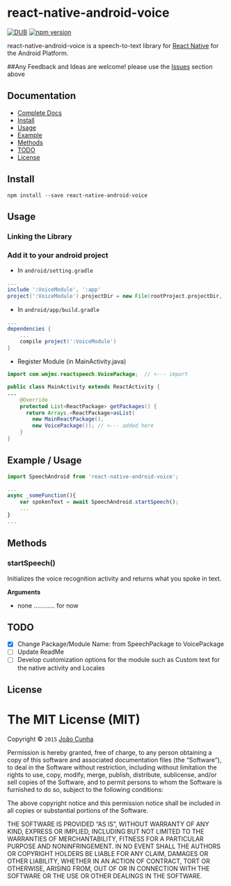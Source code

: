 # react-native-android-voice

[![DUB](https://img.shields.io/dub/l/vibe-d.svg?style=flat-square)](https://github.com/JoaoCnh/react-native-android-voice#license)
[![npm version](https://badge.fury.io/js/react-native-android-voice.svg)](https://badge.fury.io/js/react-native-android-voice)

react-native-android-voice is a speech-to-text library for [React Native](https://facebook.github.io/react-native/) for the Android Platform.

##Any Feedback and Ideas are welcome! please use the [Issues](https://github.com/JoaoCnh/react-native-android-voice/issues) section above

## Documentation
- [Complete Docs](https://github.com/JoaoCnh/react-native-android-voice/wiki)
- [Install](https://github.com/JoaoCnh/react-native-android-voice#install)
- [Usage](https://github.com/JoaoCnh/react-native-android-voice#usage)
- [Example](https://github.com/JoaoCnh/react-native-android-voice#example)
- [Methods](https://github.com/JoaoCnh/react-native-android-voice#methods)
- [TODO](https://github.com/JoaoCnh/react-native-android-voice#todo)
- [License](https://github.com/JoaoCnh/react-native-android-voice#license)

## Install

```shell
npm install --save react-native-android-voice
```
## Usage
### Linking the Library
### Add it to your android project

* In `android/setting.gradle`

```gradle
...
include ':VoiceModule', ':app'
project(':VoiceModule').projectDir = new File(rootProject.projectDir, '../node_modules/react-native-android-voice')
```

* In `android/app/build.gradle`

```gradle
...
dependencies {
    ...
    compile project(':VoiceModule')
}
```
* Register Module (in MainActivity.java)

```java
import com.wmjmc.reactspeech.VoicePackage;  // <--- import

public class MainActivity extends ReactActivity {
...
    @Override
    protected List<ReactPackage> getPackages() {
      return Arrays.<ReactPackage>asList(
        new MainReactPackage(),
        new VoicePackage()); // <--- added here
    }
}
```
## Example / Usage

```javascript
import SpeechAndroid from 'react-native-android-voice';

...
async _someFunction(){
    var spokenText = await SpeechAndroid.startSpeech();
    ...
}
...
```

## Methods

### startSpeech()
Initializes the voice recognition activity and returns what you spoke in text.

__Arguments__
- none ............ for now

## TODO

- [x] Change Package/Module Name: from SpeechPackage to VoicePackage
- [ ] Update ReadMe
- [ ] Develop customization options for the module such as Custom text for the native activity and Locales

## License

The MIT License (MIT)
=====================

Copyright © `2015` [João Cunha](https://github.com/JoaoCnh)

Permission is hereby granted, free of charge, to any person
obtaining a copy of this software and associated documentation
files (the “Software”), to deal in the Software without
restriction, including without limitation the rights to use,
copy, modify, merge, publish, distribute, sublicense, and/or sell
copies of the Software, and to permit persons to whom the
Software is furnished to do so, subject to the following
conditions:

The above copyright notice and this permission notice shall be
included in all copies or substantial portions of the Software.

THE SOFTWARE IS PROVIDED “AS IS”, WITHOUT WARRANTY OF ANY KIND,
EXPRESS OR IMPLIED, INCLUDING BUT NOT LIMITED TO THE WARRANTIES
OF MERCHANTABILITY, FITNESS FOR A PARTICULAR PURPOSE AND
NONINFRINGEMENT. IN NO EVENT SHALL THE AUTHORS OR COPYRIGHT
HOLDERS BE LIABLE FOR ANY CLAIM, DAMAGES OR OTHER LIABILITY,
WHETHER IN AN ACTION OF CONTRACT, TORT OR OTHERWISE, ARISING
FROM, OUT OF OR IN CONNECTION WITH THE SOFTWARE OR THE USE OR
OTHER DEALINGS IN THE SOFTWARE.
